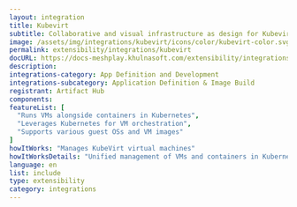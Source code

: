 ```yaml
---
layout: integration
title: Kubevirt
subtitle: Collaborative and visual infrastructure as design for Kubevirt
image: /assets/img/integrations/kubevirt/icons/color/kubevirt-color.svg
permalink: extensibility/integrations/kubevirt
docURL: https://docs-meshplay.khulnasoft.com/extensibility/integrations/kubevirt
description: 
integrations-category: App Definition and Development
integrations-subcategory: Application Definition & Image Build
registrant: Artifact Hub
components: 
featureList: [
  "Runs VMs alongside containers in Kubernetes",
  "Leverages Kubernetes for VM orchestration",
  "Supports various guest OSs and VM images"
]
howItWorks: "Manages KubeVirt virtual machines"
howItWorksDetails: "Unified management of VMs and containers in Kubernetes"
language: en
list: include
type: extensibility
category: integrations
---
```

